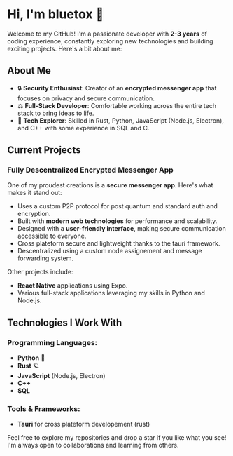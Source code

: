 # Hi, I'm bluetox 👋

Welcome to my GitHub! I'm a passionate developer with **2-3 years** of coding experience, constantly exploring new technologies and building exciting projects. Here's a bit about me:

## About Me
- 🔒 **Security Enthusiast**: Creator of an **encrypted messenger app** that focuses on privacy and secure communication.
- ⚖️ **Full-Stack Developer**: Comfortable working across the entire tech stack to bring ideas to life.
- 🔧 **Tech Explorer**: Skilled in Rust, Python, JavaScript (Node.js, Electron), and C++ with some experience in SQL and C.

## Current Projects
### Fully Descentralized Encrypted Messenger App
One of my proudest creations is a **secure messenger app**. Here's what makes it stand out:
- Uses a custom P2P protocol for post quantum and standard auth and encryption.
- Built with **modern web technologies** for performance and scalability.
- Designed with a **user-friendly interface**, making secure communication accessible to everyone.
- Cross plateform secure and lightweight thanks to the tauri framework.
- Descentralized using a custom node assignement and message forwarding system.

Other projects include:
- **React Native** applications using Expo.
- Various full-stack applications leveraging my skills in Python and Node.js.

## Technologies I Work With
### Programming Languages:
- **Python** 💚
- **Rust** 🪐
- **JavaScript** (Node.js, Electron)
- **C++**
- **SQL**

### Tools & Frameworks:
- **Tauri** for cross plateform developement (rust)

Feel free to explore my repositories and drop a star if you like what you see! I'm always open to collaborations and learning from others.

